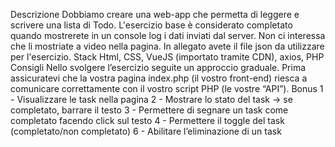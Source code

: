 Descrizione
Dobbiamo creare una web-app che permetta di leggere e scrivere una lista di Todo.
L'esercizio base è considerato completato quando mostrerete in un console log i dati inviati dal server. Non ci interessa che li mostriate a video nella pagina. In allegato avete il file json da utilizzare per l'esercizio.
Stack
Html, CSS, VueJS (importato tramite CDN), axios, PHP
Consigli
Nello svolgere l’esercizio seguite un approccio graduale.
Prima assicuratevi che la vostra pagina index.php (il vostro front-end) riesca a comunicare correttamente con il vostro script PHP (le vostre “API”).
Bonus
1 - Visualizzare le task nella pagina
2 - Mostrare lo stato del task → se completato, barrare il testo
3 - Permettere di segnare un task come completato facendo click sul testo
4 - Permettere il toggle del task (completato/non completato)
6 - Abilitare l’eliminazione di un task